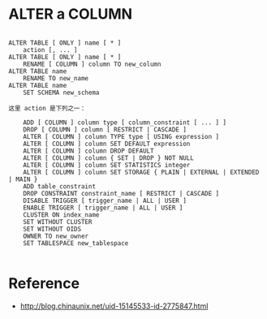 # ALTER a COLUMN

<pre>
<code>
ALTER TABLE [ ONLY ] name [ * ]
    action [, ... ]
ALTER TABLE [ ONLY ] name [ * ]
    RENAME [ COLUMN ] column TO new_column
ALTER TABLE name
    RENAME TO new_name
ALTER TABLE name
    SET SCHEMA new_schema

这里 action 是下列之一：

    ADD [ COLUMN ] column type [ column_constraint [ ... ] ]
    DROP [ COLUMN ] column [ RESTRICT | CASCADE ]
    ALTER [ COLUMN ] column TYPE type [ USING expression ]
    ALTER [ COLUMN ] column SET DEFAULT expression
    ALTER [ COLUMN ] column DROP DEFAULT
    ALTER [ COLUMN ] column { SET | DROP } NOT NULL
    ALTER [ COLUMN ] column SET STATISTICS integer
    ALTER [ COLUMN ] column SET STORAGE { PLAIN | EXTERNAL | EXTENDED | MAIN }
    ADD table_constraint
    DROP CONSTRAINT constraint_name [ RESTRICT | CASCADE ]
    DISABLE TRIGGER [ trigger_name | ALL | USER ]
    ENABLE TRIGGER [ trigger_name | ALL | USER ]
    CLUSTER ON index_name
    SET WITHOUT CLUSTER
    SET WITHOUT OIDS
    OWNER TO new_owner
    SET TABLESPACE new_tablespace
</code>
</pre>

# Reference

 - http://blog.chinaunix.net/uid-15145533-id-2775847.html